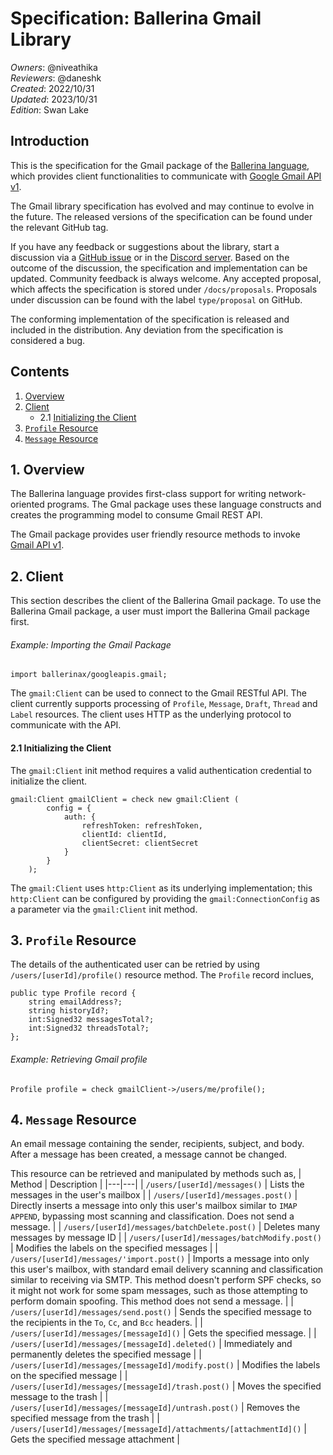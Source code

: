 # Specification: Ballerina Gmail Library

_Owners_: @niveathika \
_Reviewers_: @daneshk \
_Created_: 2022/10/31 \
_Updated_: 2023/10/31 \
_Edition_: Swan Lake 

## Introduction

This is the specification for the Gmail package of the [Ballerina language](https://ballerina.io), which provides client functionalities
to communicate with [Google Gmail API v1](https://developers.google.com/gmail/api/guides).

The Gmail library specification has evolved and may continue to evolve in the future. The released versions of the specification can be found under the relevant GitHub tag.

If you have any feedback or suggestions about the library, start a discussion via a [GitHub issue](https://github.com/ballerina-platform/ballerina-standard-library/issues) or in the [Discord server](https://discord.gg/ballerinalang). Based on the outcome of the discussion, the specification and implementation can be updated. Community feedback is always welcome. Any accepted proposal, which affects the specification is stored under `/docs/proposals`. Proposals under discussion can be found with the label `type/proposal` on GitHub.

The conforming implementation of the specification is released and included in the distribution. Any deviation from the specification is considered a bug.

## Contents

1. [Overview](#1-overview)
2. [Client](#2-client)
    * 2.1 [Initializing the Client](#21-initializing-the-client)
3. [`Profile` Resource](#3-profile-resource)
4. [`Message` Resource](#4-message-resource)
 
## 1. Overview

The Ballerina language provides first-class support for writing network-oriented programs. The Gmal package uses these language constructs and creates the programming model to consume Gmail REST API.

The Gmail package provides user friendly resource methods to invoke [Gmail API v1](https://gmail.googleapis.com/$discovery/rest?version=v1).

## 2. Client

This section describes the client of the Ballerina Gmail package. To use the Ballerina Gmail package, a user must import the Ballerina Gmail package first.

###### Example: Importing the Gmail Package

```ballerina
import ballerinax/googleapis.gmail;
```

The `gmail:Client` can be used to connect to the Gmail RESTful API. The client currently supports processing of `Profile`, `Message`, `Draft`, `Thread` and `Label` resources. The client uses HTTP as the underlying protocol to communicate with the API.

#### 2.1 Initializing the Client

The `gmail:Client` init method requires a valid authentication credential to initialize the client. 

```ballerina
gmail:Client gmailClient = check new gmail:Client (
        config = {
            auth: {
                refreshToken: refreshToken,
                clientId: clientId,
                clientSecret: clientSecret
            }
        }
    );
```

The `gmail:Client` uses `http:Client` as its underlying implementation; this `http:Client` can be configured by providing the `gmail:ConnectionConfig` as a parameter via the `gmail:Client` init method.

## 3. `Profile` Resource

The details of the authenticated user can be retried by using `/users/[userId]/profile()` resource method. The `Profile` record inclues,

```ballerina
public type Profile record {
    string emailAddress?;
    string historyId?;
    int:Signed32 messagesTotal?;
    int:Signed32 threadsTotal?;
};
```

###### Example: Retrieving Gmail profile 

```ballerina
Profile profile = check gmailClient->/users/me/profile();
```

## 4. `Message` Resource

An email message containing the sender, recipients, subject, and body. After a message has been created, a message cannot be changed. 

This resource can be retrieved and manipulated by methods such as,
| Method | Description |
|---|---|
| `/users/[userId]/messages()` | Lists the messages in the user's mailbox |
| `/users/[userId]/messages.post()` | Directly inserts a message into only this user's mailbox similar to `IMAP APPEND`, bypassing most scanning and classification. Does not send a message. |
| `/users/[userId]/messages/batchDelete.post()` | Deletes many messages by message ID |
| `/users/[userId]/messages/batchModify.post()` | Modifies the labels on the specified messages |
| `/users/[userId]/messages/'import.post()` | Imports a message into only this user's mailbox, with standard email delivery scanning and classification similar to receiving via SMTP. This method doesn't perform SPF checks, so it might not work for some spam messages, such as those attempting to perform domain spoofing. This method does not send a message. |
| `/users/[userId]/messages/send.post()` | Sends the specified message to the recipients in the `To`, `Cc`, and `Bcc` headers. |
| `/users/[userId]/messages/[messageId]()` | Gets the specified message. |
| `/users/[userId]/messages/[messageId].deleted()` | Immediately and permanently deletes the specified message |
| `/users/[userId]/messages/[messageId]/modify.post()` | Modifies the labels on the specified message |
| `/users/[userId]/messages/[messageId]/trash.post()` | Moves the specified message to the trash |
| `/users/[userId]/messages/[messageId]/untrash.post()` | Removes the specified message from the trash |
| `/users/[userId]/messages/[messageId]/attachments/[attachmentId]()` | Gets the specified message attachment |


